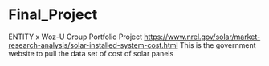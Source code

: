 # Final_Project
ENTITY x Woz-U Group Portfolio Project
https://www.nrel.gov/solar/market-research-analysis/solar-installed-system-cost.html This is the government website to pull the data set of cost of solar panels
